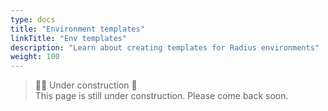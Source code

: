 ```yaml
---
type: docs
title: "Environment templates"
linkTitle: "Env templates"
description: "Learn about creating templates for Radius environments"
weight: 100
---
```


> 👷‍♂️ Under construction 🚧 <br>
This page is still under construction. Please come back soon.